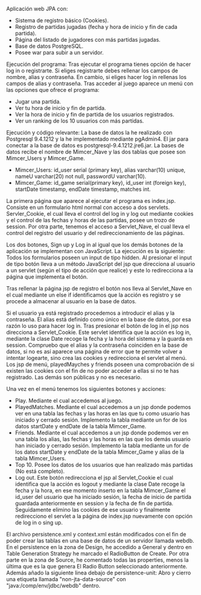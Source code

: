 Aplicación web JPA con:
- Sistema de registro básico (Cookies).
- Registro de partidas jugadas (fecha y hora de inicio y fin de cada partida).
- Página del listado de jugadores con más partidas jugadas.
- Base de datos PostgreSQL.
- Posee war para subir a un servidor.

Ejecución del programa:
Tras ejecutar el programa tienes opción de hacer log in o registrarte. Si eliges registrarte debes rellenar los campos de nombre, alias y contraseña. En cambio, si eliges hacer log in rellenas los campos de alias y contraseña.
Tras acceder al juego aparece un menú con las opciones que ofrece el programa:
- Jugar una partida.
- Ver tu hora de inicio y fin de partida.
- Ver la hora de inicio y fin de partida de los usuarios registrados.
- Ver un ranking de los 10 usuarios con más partidas.

Ejecución y código relevante:
La base de datos la he realizado con Postgresql 9.4.1212 y la he implementado mediante pgAdmin4. El jar para conectar a la base de datos es postgresql-9.4.1212.jre6.jar.
La bases de datos recibe el nombre de Mimcer_Nave y las dos tablas que posee son Mimcer_Users y Mimcer_Game.
 - Mimcer_Users: id_user serial (primary key), alias varchar(10) unique, nameU varchar(20) not null, passwordU varchar(10).
 - Mimcer_Game: id_game serial(primary key), id_user int (foreign key), startDate timestamp, endDate timestamp, matches int.

La primera página que aparece al ejecutar el programa es index.jsp. Consiste en un formulario html normal con acceso a dos servlets. Servler_Cookie, el cual lleva el control del log in y log out mediante cookies y el control de las fechas y horas de las partidas, posee un trozo de session. Por otra parte, tenemos el acceso a Servlet_Nave, el cual lleva el control del registro del usuario y del redireccionamiento de las páginas.

Los dos botones, Sign up y Log in al igual que los demás botones de la aplicación se implementan con JavaScript. La ejecución es la siguiente:
Todos los formularios poseen un input de tipo hidden. Al presionar el input de tipo botón lleva a un método JavaScript del jsp que direcciona al usuario a un servlet (según el tipo de acción que realice) y este lo redirecciona a la página que implementa el botón.

Tras rellenar la página jsp de registro el botón nos lleva al Servlet_Nave en el cual mediante un else if identificamos que la acción es registro y se procede a almacenar al usuario en la base de datos.

Si el usuario ya está registrado procedemos a introducir el alias y la contraseña. El alias está definido como único en la base de datos, por esa razón lo uso para hacer log in.
Tras presionar el botón de log in el jsp nos direcciona a Servlet_Cookie. Este servlet identifica que la acción es log in, mediante la clase Date recoge la fecha y la hora del sistema y la guarda en session. Compruebo que el alias y la contraseña coinciden en la base de datos, si no es así aparece una página de error que te permite volver a intentar logearte, sino crea las cookies y redirecciona el servlet al menú. 
Los jsp de menú, playedMayches y friends poseen una comprobación de si existen las cookies con el fin de no poder acceder a ellas si no te has registrado. Las demás son públicas y no es necesario. 

Una vez en el menú tenemos los siguientes botones y acciones:
 - Play. Mediante el cual accedemos al juego.
 - PlayedMatches. Mediante el cual accedemos a un jsp donde podemos ver en una tabla las fechas y las horas en las que tu como usuario      has iniciado y cerrado sesión. 
   Implemento la tabla mediante un for de los datos startDate y endDate de la tabla Mimcer_Game.
 - Friends. Mediante el cual accedemos a un jsp donde podemos ver en una tabla los alias, las fechas y las horas en las que los demás      usuario han iniciado y cerrado sesión. 
   Implemento la tabla mediante un for de los datos startDate y endDate de la tabla Mimcer_Game y alias de la tabla Mimcer_Users.
 - Top 10. Posee los datos de los usuarios que han realizado más partidas (No está completo).
 - Log out. Este botón redirecciona el jsp al Servlet_Cookie el cual identifica que la acción es logout y mediante la clase Date recoge    la fecha y la hora, en ese momento inserto en la tabla Mimcer_Game el id_user del usuario que ha iniciado sesión, la fecha de inicio    de partida guardada anteriormente en session y la fecha de fin de partida. Seguidamente elimino las cookies de ese usuario y            finalmente redirecciono el servlet a la página de index.jsp nuevamente con opción de log in o sing up. 
 
El archivo persistence.xml y context.xml están modificados con el fin de poder crear las tablas en una base de datos de un servidor llamada webdb.
En el persistence en la zona de Design, he accedido a General y dentro en Table Generation Strategy he marcado el RadioButton de Create. Por otra parte en la zona de Source, he comentado todas las properties, menos la última que es la que genera El Radio Button seleccionado anteriormente. Además añado la siguiente linea debajo de persistence-unit:
Abro y cierro una etiqueta llamada "non-jta-data-source" con "java:/comp/env/jdbc/webdb" dentro.
